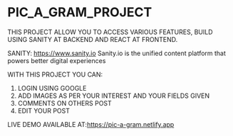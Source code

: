# PIC_A_GRAM_PROJECT

THIS PROJECT ALLOW YOU TO ACCESS VARIOUS FEATURES, BUILD USING SANITY AT BACKEND AND REACT AT FRONTEND.

SANITY:
https://www.sanity.io
Sanity.io is the unified content platform that powers better digital experiences

WITH THIS PROJECT YOU CAN:
1. LOGIN USING GOOGLE
2. ADD IMAGES AS PER YOUR INTEREST AND YOUR FIELDS GIVEN
3. COMMENTS ON OTHERS POST
4. EDIT YOUR POST

LIVE DEMO AVAILABLE AT:https://pic-a-gram.netlify.app
